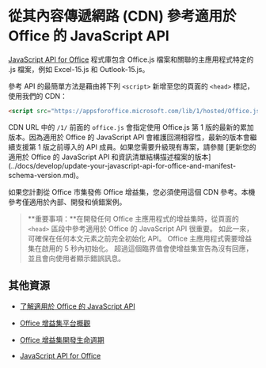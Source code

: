 
# 從其內容傳遞網路 (CDN) 參考適用於 Office 的 JavaScript API


[JavaScript API for Office](../../reference/javascript-api-for-office.md) 程式庫包含 Office.js 檔案和關聯的主應用程式特定的 .js 檔案，例如 Excel-15.js 和 Outlook-15.js。 


參考 API 的最簡單方法是藉由將下列 `<script>` 新增至您的頁面的 `<head>` 標記，使用我們的 CDN：  

```html
<script src="https://appsforoffice.microsoft.com/lib/1/hosted/Office.js" type="text/javascript"></script>
```

CDN URL 中的 `/1/` 前面的 `office.js` 會指定使用 Office.js 第 1 版的最新的累加版本。因為適用於 Office 的 JavaScript API 會維護回溯相容性，最新的版本會繼續支援第 1 版之前導入的 API 成員。如果您需要升級現有專案，請參閱 [更新您的適用於 Office 的 JavaScript API 和資訊清單結構描述檔案的版本] (../docs/develop/update-your-javascript-api-for-office-and-manifest-schema-version.md)。 

如果您計劃從 Office 市集發佈 Office 增益集，您必須使用這個 CDN 參考。本機參考僅適用於內部、開發和偵錯案例。

> **重要事項：**在開發任何 Office 主應用程式的增益集時，從頁面的 `<head>` 區段中參考適用於 Office 的 JavaScript API 很重要。 如此一來，可確保在任何本文元素之前完全初始化 API。 Office 主應用程式需要增益集在啟用的 5 秒內初始化。 超過這個臨界值會使增益集宣告為沒有回應，並且會向使用者顯示錯誤訊息。       

## 其他資源



- [了解適用於 Office 的 JavaScript API](../../docs/develop/understanding-the-javascript-api-for-office.md)
    
- [Office 增益集平台概觀](../../docs/overview/office-add-ins.md)
    
- [Office 增益集開發生命週期](../../docs/design/add-in-development-lifecycle.md)
    
- [JavaScript API for Office](../../reference/javascript-api-for-office.md)
    
